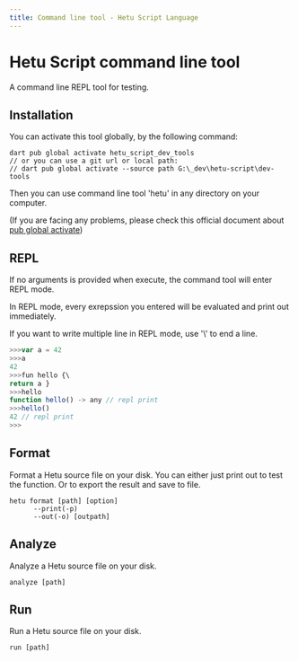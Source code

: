 ```yaml
---
title: Command line tool - Hetu Script Language
---
```


# Hetu Script command line tool

A command line REPL tool for testing.

## Installation

You can activate this tool globally, by the following command:

```
dart pub global activate hetu_script_dev_tools
// or you can use a git url or local path:
// dart pub global activate --source path G:\_dev\hetu-script\dev-tools
```

Then you can use command line tool 'hetu' in any directory on your computer.

(If you are facing any problems, please check this official document about [pub global activate](https://dart.dev/tools/pub/cmd/pub-global))

## REPL

If no arguments is provided when execute, the command tool will enter REPL mode.

In REPL mode, every exrepssion you entered will be evaluated and print out immediately.

If you want to write multiple line in REPL mode, use '\\' to end a line.

```typescript
>>>var a = 42
>>>a
42
>>>fun hello {\
return a }
>>>hello
function hello() -> any // repl print
>>>hello()
42 // repl print
>>>
```

## Format

Format a Hetu source file on your disk. You can either just print out to test the function. Or to export the result and save to file.

```
hetu format [path] [option]
      --print(-p)
      --out(-o) [outpath]
```

## Analyze

Analyze a Hetu source file on your disk.

```
analyze [path]
```

## Run

Run a Hetu source file on your disk.

```
run [path]
```
